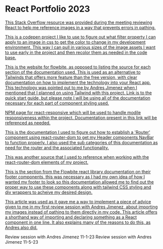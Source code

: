 # React Portfolio 2023

[This Stack Overflow resource was provided during the meeting reviewing React to help me reference images in a way that prevents errors in pathing.](https://stackoverflow.com/questions/39999367/how-do-i-reference-a-local-image-in-react)

[This is a codepen project I like to use to figure out what filter property I can apply to an image in css to get the color to change in my development environment. This way I can pull in various sizes of the image assets I want to use early in the project and then recolor them as needed in the code base.](https://codepen.io/sosuke/pen/Pjoqqp)

[This is the website for flowbite, as opposed to listing the source for each section of the documentation used. This is used as an alternative to Tailwinds that offers more feature than the free version, with clear documentation on how to implement the technology into your React app. This technology was pointed out to me by Andres Jimenez when I mentioned that I planned on using Tailwind with this project. Link is to the quick start guide, but please note I will be using all of the documentation necessary for each part of component styling used.](https://www.flowbite-react.com/docs/getting-started/quickstart)

[NPM page for react-responsive which will be used to handle modile responsiveness within the project. Documentation present in this link will be referenced as needed.](https://www.npmjs.com/package/react-responsive)

[This is the documentation I used to figure out how to establish a 'Router' component using react-router-dom to get my Header components NavBar to function properly. I also used the sub categories of this documentation as need for the router and the associated functionality.](https://reactrouter.com/en/main/routers/picking-a-router)

[This was another source that I used to reference when working with the react-router-dom elements of my project.](https://www.w3schools.com/react/react_router.asp)

[This is the section from the Flowbite react library documentation on their footer components, this was necessary as I had my own idea of how I wanted my footer to look so this documentation allowed me to find out the proper way to use these components along with tailwind CSS styling and div wrappers to acheive my desired design.](https://www.flowbite-react.com/docs/components/footer)

[This article was used as it gave me a way to implement a piece of advice given to me in my first review session with Andres Jimenez, about importing my images instead of pathing to them directly in my code. This article offers a shorthand way of importing and declaring something as a React component in one line. It also explains many of the reasons to do this, as Andres also did.](https://betterprogramming.pub/react-best-way-of-importing-svg-the-how-and-why-f7c968272dd9)

Review session with Andres Jimenez 11-1-23 
Review session with Andres Jimenez 11-5-23 
